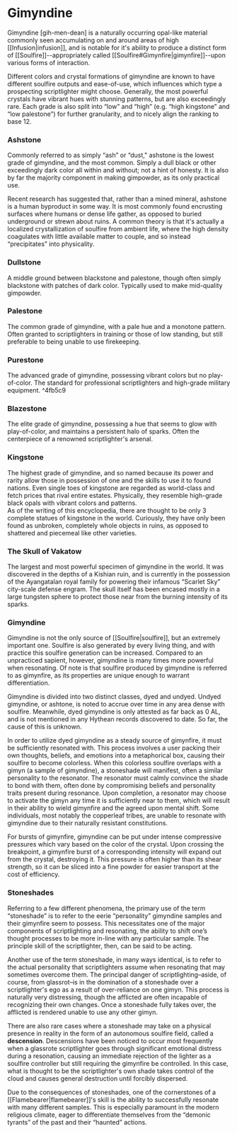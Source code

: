 # Gimyndine
Gimyndine \[gih-men-dean] is a naturally occurring opal-like material commonly seen accumulating on and around areas of high [[Infusion|infusion]], and is notable for it's ability to produce a distinct form of [[Soulfire]]--appropriately called [[Soulfire#Gimynfire|gimynfire]]--upon various forms of interaction.

Different colors and crystal formations of gimyndine are known to have different soulfire outputs and ease-of-use, which influences which type a prospecting scriptlighter might choose. Generally, the most powerful crystals have vibrant hues with stunning patterns, but are also exceedingly rare. Each grade is also split into “low” and “high” (e.g. “high kingstone” and “low palestone”) for further granularity, and to nicely align the ranking to base 12.

### Ashstone

Commonly referred to as simply “ash” or “dust," ashstone is the lowest grade of gimyndine, and the most common. Simply a dull black or other exceedingly dark color all within and without; not a hint of honesty. It is also by far the majority component in making gimpowder, as its only practical use.  

Recent research has suggested that, rather than a mined mineral, ashstone is a human byproduct in some way. It is most commonly found encrusting surfaces where humans or dense life gather, as opposed to buried underground or strewn about ruins. A common theory is that it's actually a localized crystallization of soulfire from ambient life, where the high density coagulates with little available matter to couple, and so instead “precipitates” into physicality.

### Dullstone

A middle ground between blackstone and palestone, though often simply blackstone with patches of dark color. Typically used to make mid-quality gimpowder.

### Palestone

The common grade of gimyndine, with a pale hue and a monotone pattern. Often granted to scriptlighters in training or those of low standing, but still preferable to being unable to use firekeeping.

### Purestone

The advanced grade of gimyndine, possessing vibrant colors but no play-of-color. The standard for professional scriptlighters and high-grade military equipment. ^4fb5c9

### Blazestone

The elite grade of gimyndine, possessing a hue that seems to glow with play-of-color, and maintains a persistent halo of sparks. Often the centerpiece of a renowned scriptlighter's arsenal.

### Kingstone

The highest grade of gimyndine, and so named because its power and rarity allow those in possession of one and the skills to use it to found nations. Even single toes of kingstone are regarded as world-class and fetch prices that rival entire estates. Physically, they resemble high-grade black opals with vibrant colors and patterns.   
As of the writing of this encyclopedia, there are thought to be only 3 complete statues of kingstone in the world. Curiously, they have only been found as unbroken, completely whole objects in ruins, as opposed to shattered and piecemeal like other varieties. 

### The Skull of Vakatow

The largest and most powerful specimen of gimyndine in the world. It was discovered in the depths of a Kishian ruin, and is currently in the possession of the Ayangatalan royal family for powering their infamous “Scarlet Sky” city-scale defense engram. The skull itself has been encased mostly in a large tungsten sphere to protect those near from the burning intensity of its sparks.

### Gimyndine

Gimyndine is not the only source of [[Soulfire|soulfire]], but an extremely important one. Soulfire is also generated by every living thing, and with practice this soulfire generation can be increased. Compared to an unpracticed sapient, however, gimyndine is many times more powerful when resonating. Of note is that soulfire produced by gimyndine is referred to as gimynfire, as its properties are unique enough to warrant differentiation.

Gimyndine is divided into two distinct classes, dyed and undyed. Undyed gimyndine, or ashtone, is noted to accrue over time in any area dense with soulfire. Meanwhile, dyed gimyndine is only attested as far back as 0 AL, and is not mentioned in any Hythean records discovered to date. So far, the cause of this is unknown.

In order to utilize dyed gimyndine as a steady source of gimynfire, it must be sufficiently resonated with. This process involves a user packing their own thoughts, beliefs, and emotions into a metaphorical box, causing their soulfire to become colorless. When this colorless soulfire overlaps with a gimyn (a sample of gimyndine), a stoneshade will manifest, often a similar personality to the resonator. The resonator must calmly convince the shade to bond with them, often done by compromising beliefs and personality traits present during resonance. Upon completion, a resonator may choose to activate the gimyn any time it is sufficiently near to them, which will result in their ability to wield gimynfire and the agreed upon mental shift. Some individuals, most notably the copperleaf tribes, are unable to resonate with gimyndine due to their naturally resistant constitutions.

For bursts of gimynfire, gimyndine can be put under intense compressive pressures which vary based on the color of the crystal. Upon crossing the breakpoint, a gimynfire burst of a corresponding intensity will expand out from the crystal, destroying it. This pressure is often higher than its shear strength, so it can be sliced into a fine powder for easier transport at the cost of efficiency.

### Stoneshades

Referring to a few different phenomena, the primary use of the term “stoneshade” is to refer to the eerie “personality” gimyndine samples and their gimynfire seem to possess. This necessitates one of the major components of scriptlighting and resonating, the ability to shift one’s thought processes to be more in-line with any particular sample. The principle skill of the scriptlighter, then, can be said to be acting.

Another use of the term stoneshade, in many ways identical, is to refer to the actual personality that scriptlighters assume when resonating that may sometimes overcome them. The principal danger of scriptlighting–aside, of course, from glassrot–is in the domination of a stoneshade over a scriptlighter's ego as a result of over-reliance on one gimyn. This process is naturally very distressing, though the afflicted are often incapable of recognizing their own changes. Once a stoneshade fully takes over, the afflicted is rendered unable to use any other gimyn.

There are also rare cases where a stoneshade may take on a physical presence in reality in the form of an autonomous soulfire field, called a **descension**. Descensions have been noticed to occur most frequently when a glassrote scriptlighter goes through significant emotional distress during a resonation, causing an immediate rejection of the lighter as a soulfire controller but still requiring the gimynfire be controlled. In this case, what is thought to be the scriptlighter's own shade takes control of the cloud and causes general destruction until forcibly dispersed.

Due to the consequences of stoneshades, one of the cornerstones of a [[Flamebearer|flamebearer]]'s skill is the ability to successfully resonate with many different samples. This is especially paramount in the modern religious climate, eager to differentiate themselves from the “demonic tyrants” of the past and their “haunted” actions.
